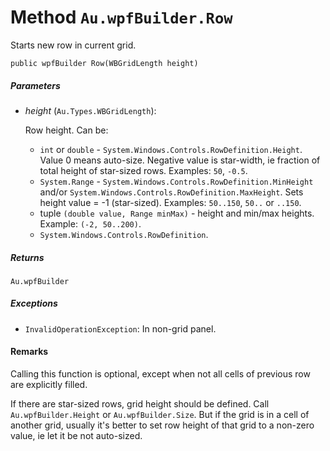 # Method `Au.wpfBuilder.Row`

Starts new row in current grid.

```
public wpfBuilder Row(WBGridLength height)
```

##### Parameters

- *height*  (`Au.Types.WBGridLength`):

    Row height. Can be:

    - `int` or `double` - `System.Windows.Controls.RowDefinition.Height`. Value 0 means auto-size. Negative value is star-width, ie fraction of total height of star-sized rows. Examples: `50`, `-0.5`.
    - `System.Range` - `System.Windows.Controls.RowDefinition.MinHeight` and/or `System.Windows.Controls.RowDefinition.MaxHeight`. Sets height value = -1 (star-sized). Examples: `50..150`, `50..` or `..150`.
    - tuple `(double value, Range minMax)` - height and min/max heights. Example: `(-2, 50..200)`.
    - `System.Windows.Controls.RowDefinition`.

##### Returns

`Au.wpfBuilder`

##### Exceptions

- `InvalidOperationException`:
    In non-grid panel.

#### Remarks

Calling this function is optional, except when not all cells of previous row are explicitly filled.

If there are star-sized rows, grid height should be defined. Call `Au.wpfBuilder.Height` or `Au.wpfBuilder.Size`. But if the grid is in a cell of another grid, usually it's better to set row height of that grid to a non-zero value, ie let it be not auto-sized.